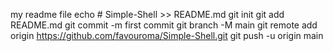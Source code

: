 my readme file
echo # Simple-Shell >> README.md
git init
git add README.md
git commit -m first commit
git branch -M main
git remote add origin https://github.com/favouroma/Simple-Shell.git
git push -u origin main
